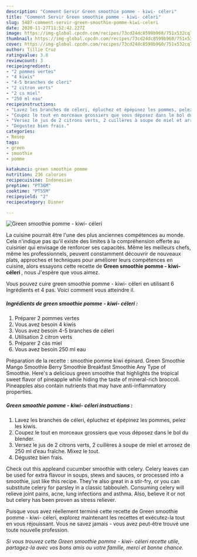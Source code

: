 ```yaml
---
description: "Comment Servir Green smoothie pomme - kiwi- céleri"
title: "Comment Servir Green smoothie pomme - kiwi- céleri"
slug: 5487-comment-servir-green-smoothie-pomme-kiwi-celeri
date: 2020-11-27T11:52:42.227Z
image: https://img-global.cpcdn.com/recipes/73cd24dc8599b960/751x532cq70/green-smoothie-pomme-kiwi-celeri-photo-principale-de-la-recette.jpg
thumbnail: https://img-global.cpcdn.com/recipes/73cd24dc8599b960/751x532cq70/green-smoothie-pomme-kiwi-celeri-photo-principale-de-la-recette.jpg
cover: https://img-global.cpcdn.com/recipes/73cd24dc8599b960/751x532cq70/green-smoothie-pomme-kiwi-celeri-photo-principale-de-la-recette.jpg
author: Tillie Cruz
ratingvalue: 3.8
reviewcount: 3
recipeingredient:
- "2 pommes vertes"
- "4 kiwis"
- "4-5 branches de cleri"
- "2 citron verts"
- "2 cs miel"
- "250 ml eau"
recipeinstructions:
- "Lavez les branches de céleri, épluchez et épépinez les pommes, pelez les kiwis."
- "Coupez le tout en morceaux grossiers que vous déposez dans le bol du blender."
- "Versez le jus de 2 citrons verts, 2 cuillères à soupe de miel et arrosez de 250 ml d’eau fraîche. Mixez le tout."
- "Dégustez bien frais."
categories:
- Resep
tags:
- green
- smoothie
- pomme

katakunci: green smoothie pomme 
nutrition: 236 calories
recipecuisine: Indonesian
preptime: "PT36M"
cooktime: "PT55M"
recipeyield: "2"
recipecategory: Dinner

---
```



![Green smoothie pomme - kiwi- céleri](https://img-global.cpcdn.com/recipes/73cd24dc8599b960/751x532cq70/green-smoothie-pomme-kiwi-celeri-photo-principale-de-la-recette.jpg)

La cuisine pourrait être l'une des plus anciennes compétences au monde. Cela n'indique pas qu'il existe des limites à la compréhension offerte au cuisinier qui envisage de renforcer ses capacités. Même les meilleurs chefs, même les professionnels, peuvent constamment découvrir de nouveaux plats, approches et techniques pour améliorer leurs compétences en cuisine, alors essayons cette recette de <strong> Green smoothie pomme - kiwi- céleri </strong>, nous J'espère que vous aimez.

<!--inarticleads1-->

Vous pouvez cuire green smoothie pomme - kiwi- céleri en utilisant 6 Ingrédients et 4 pas. Voici comment vous atteindre il.

##### Ingrédients de green smoothie pomme - kiwi- céleri :

1. Préparer 2 pommes vertes
1. Vous avez besoin 4 kiwis
1. Vous avez besoin 4-5 branches de céleri
1. Utilisation 2 citron verts
1. Préparer 2 càs miel
1. Vous avez besoin 250 ml eau


Préparation de la recette : smoothie pomme kiwi épinard. Green Smoothie Mango Smoothie Berry Smoothie Breakfast Smoothie Any Type of Smoothie. Here&#39;s a delicious green smoothie that highlights the tropical sweet flavor of pineapple while hiding the taste of mineral-rich broccoli. Pineapples also contain nutrients that may have anti-inflammatory properties. 

<!--inarticleads2-->

##### Green smoothie pomme - kiwi- céleri instructions :

1. Lavez les branches de céleri, épluchez et épépinez les pommes, pelez les kiwis.
1. Coupez le tout en morceaux grossiers que vous déposez dans le bol du blender.
1. Versez le jus de 2 citrons verts, 2 cuillères à soupe de miel et arrosez de 250 ml d’eau fraîche. Mixez le tout.
1. Dégustez bien frais.


Check out this appleand cucumber smoothie with celery. Celery leaves can be used for extra flavour in soups, stews and sauces, or processed into a smoothie, just like this recipe. They&#39;re also great in a stir-fry, or you can substitute celery for parsley in a classic tabbouleh. Consuming celery will relieve joint pains, acne, lung infections and asthma. Also, believe it or not but celery has been proven as stress reliever. 

<!--inarticleads1-->

<p>
Puisque vous avez réellement terminé cette recette de Green smoothie pomme - kiwi- céleri, explorez maintenant les recettes et exécutez-la tout en vous réjouissant. Vous ne savez jamais - vous avez peut-être trouvé une toute nouvelle profession.
</p>

<p>
<i>Si vous trouvez cette Green smoothie pomme - kiwi- céleri recette utile, partagez-la avec vos bons amis ou votre famille, merci et bonne chance.</i>
</p>
